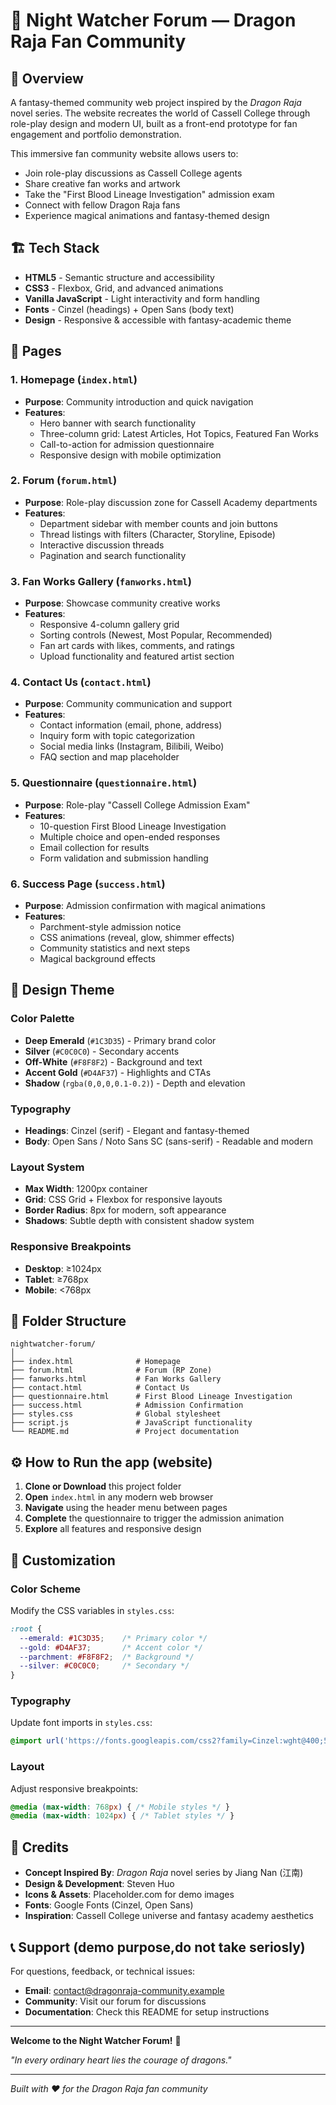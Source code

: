 # 🐉 Night Watcher Forum — Dragon Raja Fan Community

## 🌟 Overview

A fantasy-themed community web project inspired by the *Dragon Raja* novel series. The website recreates the world of Cassell College through role-play design and modern UI, built as a front-end prototype for fan engagement and portfolio demonstration.

This immersive fan community website allows users to:
- Join role-play discussions as Cassell College agents
- Share creative fan works and artwork
- Take the "First Blood Lineage Investigation" admission exam
- Connect with fellow Dragon Raja fans
- Experience magical animations and fantasy-themed design

## 🏗️ Tech Stack

- **HTML5** - Semantic structure and accessibility
- **CSS3** - Flexbox, Grid, and advanced animations
- **Vanilla JavaScript** - Light interactivity and form handling
- **Fonts** - Cinzel (headings) + Open Sans (body text)
- **Design** - Responsive & accessible with fantasy-academic theme

## 🧩 Pages

### 1. **Homepage** (`index.html`)
- **Purpose**: Community introduction and quick navigation
- **Features**: 
  - Hero banner with search functionality
  - Three-column grid: Latest Articles, Hot Topics, Featured Fan Works
  - Call-to-action for admission questionnaire
  - Responsive design with mobile optimization

### 2. **Forum** (`forum.html`)
- **Purpose**: Role-play discussion zone for Cassell Academy departments
- **Features**:
  - Department sidebar with member counts and join buttons
  - Thread listings with filters (Character, Storyline, Episode)
  - Interactive discussion threads
  - Pagination and search functionality

### 3. **Fan Works Gallery** (`fanworks.html`)
- **Purpose**: Showcase community creative works
- **Features**:
  - Responsive 4-column gallery grid
  - Sorting controls (Newest, Most Popular, Recommended)
  - Fan art cards with likes, comments, and ratings
  - Upload functionality and featured artist section

### 4. **Contact Us** (`contact.html`)
- **Purpose**: Community communication and support
- **Features**:
  - Contact information (email, phone, address)
  - Inquiry form with topic categorization
  - Social media links (Instagram, Bilibili, Weibo)
  - FAQ section and map placeholder

### 5. **Questionnaire** (`questionnaire.html`)
- **Purpose**: Role-play "Cassell College Admission Exam"
- **Features**:
  - 10-question First Blood Lineage Investigation
  - Multiple choice and open-ended responses
  - Email collection for results
  - Form validation and submission handling

### 6. **Success Page** (`success.html`)
- **Purpose**: Admission confirmation with magical animations
- **Features**:
  - Parchment-style admission notice
  - CSS animations (reveal, glow, shimmer effects)
  - Community statistics and next steps
  - Magical background effects

## 🎨 Design Theme

### Color Palette
- **Deep Emerald** (`#1C3D35`) - Primary brand color
- **Silver** (`#C0C0C0`) - Secondary accents
- **Off-White** (`#F8F8F2`) - Background and text
- **Accent Gold** (`#D4AF37`) - Highlights and CTAs
- **Shadow** (`rgba(0,0,0,0.1-0.2)`) - Depth and elevation

### Typography
- **Headings**: Cinzel (serif) - Elegant and fantasy-themed
- **Body**: Open Sans / Noto Sans SC (sans-serif) - Readable and modern

### Layout System
- **Max Width**: 1200px container
- **Grid**: CSS Grid + Flexbox for responsive layouts
- **Border Radius**: 8px for modern, soft appearance
- **Shadows**: Subtle depth with consistent shadow system

### Responsive Breakpoints
- **Desktop**: ≥1024px
- **Tablet**: ≥768px  
- **Mobile**: <768px

## 📁 Folder Structure

```
nightwatcher-forum/
│
├── index.html              # Homepage
├── forum.html              # Forum (RP Zone)
├── fanworks.html           # Fan Works Gallery
├── contact.html            # Contact Us
├── questionnaire.html      # First Blood Lineage Investigation
├── success.html            # Admission Confirmation
├── styles.css              # Global stylesheet
├── script.js               # JavaScript functionality
└── README.md               # Project documentation
```

## ⚙️ How to Run the app (website)

1. **Clone or Download** this project folder
2. **Open** `index.html` in any modern web browser
3. **Navigate** using the header menu between pages
4. **Complete** the questionnaire to trigger the admission animation
5. **Explore** all features and responsive design


## 🎨 Customization

### Color Scheme
Modify the CSS variables in `styles.css`:
```css
:root {
  --emerald: #1C3D35;    /* Primary color */
  --gold: #D4AF37;       /* Accent color */
  --parchment: #F8F8F2;  /* Background */
  --silver: #C0C0C0;     /* Secondary */
}
```

### Typography
Update font imports in `styles.css`:
```css
@import url('https://fonts.googleapis.com/css2?family=Cinzel:wght@400;500;600&family=Open+Sans:wght@300;400;500;600&display=swap');
```

### Layout
Adjust responsive breakpoints:
```css
@media (max-width: 768px) { /* Mobile styles */ }
@media (max-width: 1024px) { /* Tablet styles */ }
```

## 🧠 Credits

- **Concept Inspired By**: *Dragon Raja* novel series by Jiang Nan (江南)
- **Design & Development**: Steven Huo
- **Icons & Assets**: Placeholder.com for demo images
- **Fonts**: Google Fonts (Cinzel, Open Sans)
- **Inspiration**: Cassell College universe and fantasy academy aesthetics


## 📞 Support (demo purpose,do not take seriosly)

For questions, feedback, or technical issues:
- **Email**: contact@dragonraja-community.example
- **Community**: Visit our forum for discussions
- **Documentation**: Check this README for setup instructions

---

**Welcome to the Night Watcher Forum!** 🐉

*"In every ordinary heart lies the courage of dragons."*

---

*Built with ❤️ for the Dragon Raja fan community*
